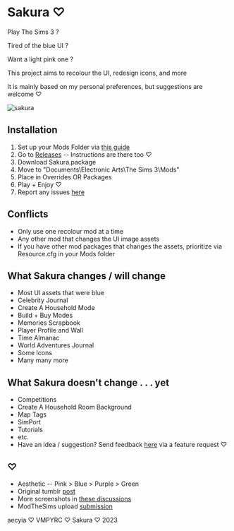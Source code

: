 # Sakura ♡

Play The Sims 3 ?

Tired of the blue UI ?

Want a light pink one ?

This project aims to recolour the UI, redesign icons, and more

It is mainly based on my personal preferences, but suggestions are welcome ♡

![sakura](https://user-images.githubusercontent.com/57078659/214094736-689dcf19-3656-422e-b885-8bba937149a4.png)

## Installation

1. Set up your Mods Folder via [this guide](https://modthesims.info/wiki.php?title=Game_Help:Installing_Sims_3_Package_Files/Setup_and_Files)
2. Go to [Releases](https://github.com/aecyia/Sakura/releases) -- Instructions are there too ♡
3. Download Sakura.package
4. Move to "Documents\Electronic Arts\The Sims 3\Mods\"
5. Place in Overrides OR Packages
6. Play + Enjoy ♡
7. Report any issues [here](https://github.com/aecyia/Sakura/issues)

## Conflicts

+ Only use one recolour mod at a time
+ Any other mod that changes the UI image assets
+ If you have other mod packages that changes the assets, prioritize via Resource.cfg in your Mods folder

## What Sakura changes / will change

+ Most UI assets that were blue
+ Celebrity Journal
+ Create A Household Mode
+ Build + Buy Modes
+ Memories Scrapbook
+ Player Profile and Wall
+ Time Almanac
+ World Adventures Journal
+ Some Icons
+ Many many more

## What Sakura doesn't change . . . yet

+ Competitions
+ Create A Household Room Background
+ Map Tags
+ SimPort
+ Tutorials
+ etc.
+ Have an idea / suggestion? Send feedback [here](https://github.com/aecyia/Sakura/issues/new/choose) via a feature request ♡

## ♡

+ Aesthetic -- Pink > Blue > Purple > Green
+ Original tumblr [post](https://simmanity.tumblr.com/post/695785491609632768/sakura)
+ More screenshots in [these discussions](https://github.com/aecyia/Sakura/discussions/)
+ ModTheSims upload [submission](https://modthesims.info/d/673792)

aecyia ♡ VMPYRC ♡ Sakura ♡ 2023
